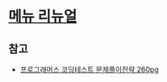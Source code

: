 # [메뉴 리뉴얼](https://school.programmers.co.kr/learn/courses/30/lessons/72411)

## 참고

- [프로그래머스 코딩테스트 문제풀이전략 260pg](https://github.com/gilbutITbook/080337/blob/main/7장/메뉴리뉴얼.java)
